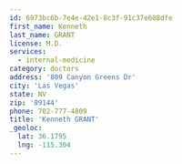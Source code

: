 ```yaml
---
id: 6973bc6b-7e4e-42e1-8c3f-91c37e608dfe
first_name: Kenneth
last_name: GRANT
license: M.D.
services:
  - internal-medicine
category: doctors
address: '809 Canyon Greens Dr'
city: 'Las Vegas'
state: NV
zip: '89144'
phone: 702-777-4809
title: 'Kenneth GRANT'
_geoloc:
  lat: 36.1795
  lng: -115.304
---
```

